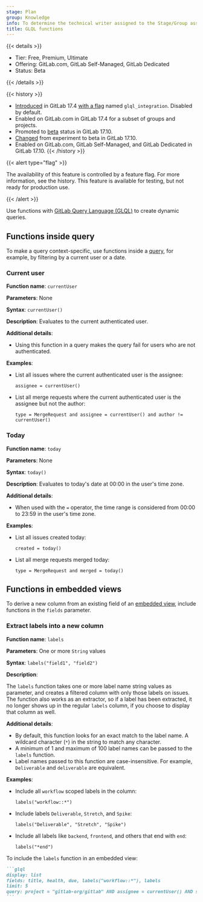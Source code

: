 ```yaml
---
stage: Plan
group: Knowledge
info: To determine the technical writer assigned to the Stage/Group associated with this page, see https://handbook.gitlab.com/handbook/product/ux/technical-writing/#assignments
title: GLQL functions
---
```


{{< details >}}

- Tier: Free, Premium, Ultimate
- Offering: GitLab.com, GitLab Self-Managed, GitLab Dedicated
- Status: Beta

{{< /details >}}

{{< history >}}

- [Introduced](https://gitlab.com/groups/gitlab-org/-/epics/14767) in GitLab 17.4 [with a flag](../../administration/feature_flags/_index.md) named `glql_integration`. Disabled by default.
- Enabled on GitLab.com in GitLab 17.4 for a subset of groups and projects.
- Promoted to [beta](../../policy/development_stages_support.md#beta) status in GitLab 17.10.
- [Changed](https://gitlab.com/gitlab-org/gitlab/-/issues/476990) from experiment to beta in GitLab 17.10.
- Enabled on GitLab.com, GitLab Self-Managed, and GitLab Dedicated in GitLab 17.10.
{{< /history >}}

{{< alert type="flag" >}}

The availability of this feature is controlled by a feature flag.
For more information, see the history.
This feature is available for testing, but not ready for production use.

{{< /alert >}}

Use functions with [GitLab Query Language (GLQL)](_index.md) to create dynamic queries.

## Functions inside query

To make a query context-specific, use functions inside a [query](_index.md#query-syntax), for example,
by filtering by a current user or a date.

### Current user

**Function name**: `currentUser`

**Parameters**: None

**Syntax**: `currentUser()`

**Description**: Evaluates to the current authenticated user.

**Additional details**:

- Using this function in a query makes the query fail for users who are not authenticated.

**Examples**:

- List all issues where the current authenticated user is the assignee:

  ```plaintext
  assignee = currentUser()
  ```

- List all merge requests where the current authenticated user is the assignee but not the author:

  ```plaintext
  type = MergeRequest and assignee = currentUser() and author != currentUser()
  ```

### Today

**Function name**: `today`

**Parameters**: None

**Syntax**: `today()`

**Description**: Evaluates to today's date at 00:00 in the user's time zone.

**Additional details**:

- When used with the `=` operator, the time range is considered from 00:00 to 23:59 in the user's time zone.

**Examples**:

- List all issues created today:

  ```plaintext
  created = today()
  ```

- List all merge requests merged today:

  ```plaintext
  type = MergeRequest and merged = today()
  ```

## Functions in embedded views

To derive a new column from an existing field of an [embedded view](_index.md#embedded-views), include
functions in the `fields` parameter.

### Extract labels into a new column

**Function name**: `labels`

**Parameters**: One or more `String` values

**Syntax**: `labels("field1", "field2")`

**Description**:

The `labels` function takes one or more label name string values as parameter,
and creates a filtered column with only those labels on issues.
The function also works as an extractor, so if a label has been extracted, it no longer shows up
in the regular `labels` column, if you choose to display that column as well.

**Additional details**:

- By default, this function looks for an exact match to the label name.
  A wildcard character (`*`) in the string to match any character.
- A minimum of 1 and maximum of 100 label names can be passed to the `labels` function.
- Label names passed to this function are case-insensitive. For example, `Deliverable` and `deliverable` are equivalent.

**Examples**:

- Include all `workflow` scoped labels in the column:

  ```plaintext
  labels("workflow::*")
  ```

- Include labels `Deliverable`, `Stretch`, and `Spike`:

  ```plaintext
  labels("Deliverable", "Stretch", "Spike")
  ```

- Include all labels like `backend`, `frontend`, and others that end with `end`:

  ```plaintext
  labels("*end")
  ```

To include the `labels` function in an embedded view:

````markdown
```glql
display: list
fields: title, health, due, labels("workflow::*"), labels
limit: 5
query: project = "gitlab-org/gitlab" AND assignee = currentUser() AND state = opened
```
````

